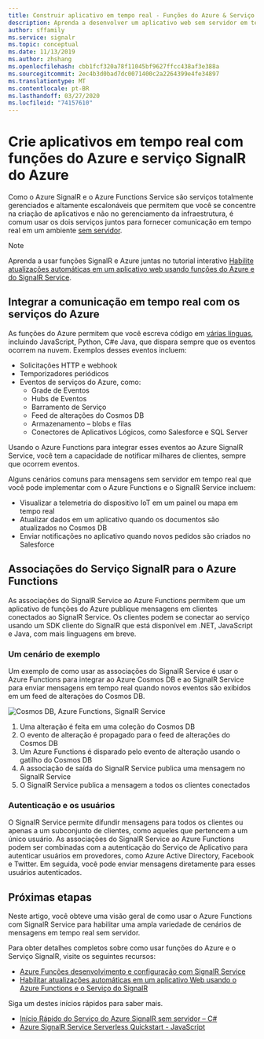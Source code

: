 ```yaml
---
title: Construir aplicativo em tempo real - Funções do Azure & Serviço Azure SignalR
description: Aprenda a desenvolver um aplicativo web sem servidor em tempo real com o Azure SignalR Service seguindo o exemplo.
author: sffamily
ms.service: signalr
ms.topic: conceptual
ms.date: 11/13/2019
ms.author: zhshang
ms.openlocfilehash: cbb1fcf320a78f11045bf9627ffcc438af3e388a
ms.sourcegitcommit: 2ec4b3d0bad7dc0071400c2a2264399e4fe34897
ms.translationtype: MT
ms.contentlocale: pt-BR
ms.lasthandoff: 03/27/2020
ms.locfileid: "74157610"
---
```

# <a name="build-real-time-apps-with-azure-functions-and-azure-signalr-service"></a>Crie aplicativos em tempo real com funções do Azure e serviço SignalR do Azure

Como o Azure SignalR e o Azure Functions Service são serviços totalmente gerenciados e altamente escalonáveis que permitem que você se concentre na criação de aplicativos e não no gerenciamento da infraestrutura, é comum usar os dois serviços juntos para fornecer comunicação em tempo real em um ambiente [sem servidor](https://azure.microsoft.com/solutions/serverless/).

> [!NOTE]
> Aprenda a usar funções SignalR e Azure juntas no tutorial interativo [Habilite atualizações automáticas em um aplicativo web usando funções do Azure e do SignalR Service](https://docs.microsoft.com/learn/modules/automatic-update-of-a-webapp-using-azure-functions-and-signalr).

## <a name="integrate-real-time-communications-with-azure-services"></a>Integrar a comunicação em tempo real com os serviços do Azure

As funções do Azure permitem que você escreva código em [várias línguas](../azure-functions/supported-languages.md), incluindo JavaScript, Python, C#e Java, que dispara sempre que os eventos ocorrem na nuvem. Exemplos desses eventos incluem:

* Solicitações HTTP e webhook
* Temporizadores periódicos
* Eventos de serviços do Azure, como:
    - Grade de Eventos
    - Hubs de Eventos
    - Barramento de Serviço
    - Feed de alterações do Cosmos DB
    - Armazenamento – blobs e filas
    - Conectores de Aplicativos Lógicos, como Salesforce e SQL Server

Usando o Azure Functions para integrar esses eventos ao Azure SignalR Service, você tem a capacidade de notificar milhares de clientes, sempre que ocorrem eventos.

Alguns cenários comuns para mensagens sem servidor em tempo real que você pode implementar com o Azure Functions e o SignalR Service incluem:

* Visualizar a telemetria do dispositivo IoT em um painel ou mapa em tempo real
* Atualizar dados em um aplicativo quando os documentos são atualizados no Cosmos DB
* Enviar notificações no aplicativo quando novos pedidos são criados no Salesforce

## <a name="signalr-service-bindings-for-azure-functions"></a>Associações do Serviço SignalR para o Azure Functions

As associações do SignalR Service ao Azure Functions permitem que um aplicativo de funções do Azure publique mensagens em clientes conectados ao SignalR Service. Os clientes podem se conectar ao serviço usando um SDK cliente do SignalR que está disponível em .NET, JavaScript e Java, com mais linguagens em breve.

### <a name="an-example-scenario"></a>Um cenário de exemplo

Um exemplo de como usar as associações do SignalR Service é usar o Azure Functions para integrar ao Azure Cosmos DB e ao SignalR Service para enviar mensagens em tempo real quando novos eventos são exibidos em um feed de alterações do Cosmos DB.

![Cosmos DB, Azure Functions, SignalR Service](media/signalr-concept-azure-functions/signalr-cosmosdb-functions.png)

1. Uma alteração é feita em uma coleção do Cosmos DB
2. O evento de alteração é propagado para o feed de alterações do Cosmos DB
3. Um Azure Functions é disparado pelo evento de alteração usando o gatilho do Cosmos DB
4. A associação de saída do SignalR Service publica uma mensagem no SignalR Service
5. O SignalR Service publica a mensagem a todos os clientes conectados

### <a name="authentication-and-users"></a>Autenticação e os usuários

O SignalR Service permite difundir mensagens para todos os clientes ou apenas a um subconjunto de clientes, como aqueles que pertencem a um único usuário. As associações do SignalR Service ao Azure Functions podem ser combinadas com a autenticação do Serviço de Aplicativo para autenticar usuários em provedores, como Azure Active Directory, Facebook e Twitter. Em seguida, você pode enviar mensagens diretamente para esses usuários autenticados.

## <a name="next-steps"></a>Próximas etapas

Neste artigo, você obteve uma visão geral de como usar o Azure Functions com SignalR Service para habilitar uma ampla variedade de cenários de mensagens em tempo real sem servidor.

Para obter detalhes completos sobre como usar funções do Azure e o Serviço SignalR, visite os seguintes recursos:

* [Azure Funções desenvolvimento e configuração com SignalR Service](signalr-concept-serverless-development-config.md)
* [Habilitar atualizações automáticas em um aplicativo Web usando o Azure Functions e o Serviço do SignalR](https://docs.microsoft.com/learn/modules/automatic-update-of-a-webapp-using-azure-functions-and-signalr)

Siga um destes inícios rápidos para saber mais.

* [Início Rápido do Serviço do Azure SignalR sem servidor – C#](signalr-quickstart-azure-functions-csharp.md)
* [Azure SignalR Service Serverless Quickstart - JavaScript](signalr-quickstart-azure-functions-javascript.md)
